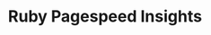 ---
layout: project
title:  "Ruby Pagespeed Insights"
description: "A Ruby wrapper for Google PageSpeed Insights API"
stack: "Ruby"
source: "https://github.com/kevyder/ruby_pagespeed_insights"
order: 3
---